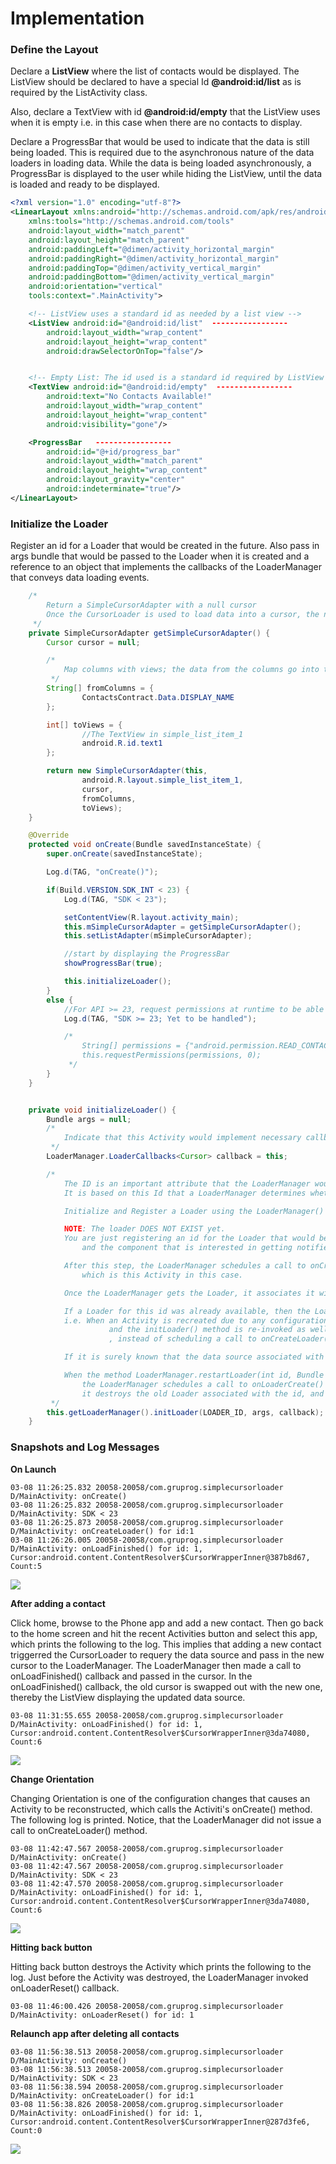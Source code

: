 # Implementation

### Define the Layout

Declare a **ListView** where the list of contacts would be displayed. The ListView should be declared to have a special Id **@android:id/list** as is required by the ListActivity class. 

Also, declare a TextView with id **@android:id/empty** that the ListView uses when it is empty i.e. in this case when there are no contacts to display.

Declare a ProgressBar that would be used to indicate that the data is still being loaded. This is required due to the asynchronous nature of the data loaders in loading data. 
While the data is being loaded asynchronously, a ProgressBar is displayed to the user while hiding the ListView, until the data is loaded and ready to be displayed. 

```xml
<?xml version="1.0" encoding="utf-8"?>
<LinearLayout xmlns:android="http://schemas.android.com/apk/res/android"
    xmlns:tools="http://schemas.android.com/tools"
    android:layout_width="match_parent"
    android:layout_height="match_parent"
    android:paddingLeft="@dimen/activity_horizontal_margin"
    android:paddingRight="@dimen/activity_horizontal_margin"
    android:paddingTop="@dimen/activity_vertical_margin"
    android:paddingBottom="@dimen/activity_vertical_margin"
    android:orientation="vertical"
    tools:context=".MainActivity">

    <!-- ListView uses a standard id as needed by a list view -->
    <ListView android:id="@android:id/list"  -----------------
        android:layout_width="wrap_content"
        android:layout_height="wrap_content"
        android:drawSelectorOnTop="false"/>


    <!-- Empty List: The id used is a standard id required by ListView -->
    <TextView android:id="@android:id/empty"  -----------------
        android:text="No Contacts Available!"
        android:layout_width="wrap_content"
        android:layout_height="wrap_content"
        android:visibility="gone"/>

    <ProgressBar   -----------------
        android:id="@+id/progress_bar"  
        android:layout_width="match_parent"
        android:layout_height="wrap_content"
        android:layout_gravity="center"
        android:indeterminate="true"/>
</LinearLayout>
```

### Initialize the Loader

Register an id for a Loader that would be created in the future. Also pass in args bundle that would be passed to the Loader when it is created and a reference to an object that implements the callbacks 
of the LoaderManager that conveys data loading events. 

```java
    /*
        Return a SimpleCursorAdapter with a null cursor
        Once the CursorLoader is used to load data into a cursor, the null cursor can be swapped with the populated one
     */
    private SimpleCursorAdapter getSimpleCursorAdapter() {
        Cursor cursor = null;

        /*
            Map columns with views; the data from the columns go into those views
         */
        String[] fromColumns = {
                ContactsContract.Data.DISPLAY_NAME
        };

        int[] toViews = {
                //The TextView in simple_list_item_1
                android.R.id.text1
        };

        return new SimpleCursorAdapter(this,
                android.R.layout.simple_list_item_1,
                cursor,
                fromColumns,
                toViews);
    }

    @Override
    protected void onCreate(Bundle savedInstanceState) {
        super.onCreate(savedInstanceState);

        Log.d(TAG, "onCreate()");

        if(Build.VERSION.SDK_INT < 23) {
            Log.d(TAG, "SDK < 23");

            setContentView(R.layout.activity_main);
            this.mSimpleCursorAdapter = getSimpleCursorAdapter();
            this.setListAdapter(mSimpleCursorAdapter);

            //start by displaying the ProgressBar
            showProgressBar(true);

            this.initializeLoader();
        }
        else {
            //For API >= 23, request permissions at runtime to be able to read CONTACTS
            Log.d(TAG, "SDK >= 23; Yet to be handled");

            /*
                String[] permissions = {"android.permission.READ_CONTACTS"};
                this.requestPermissions(permissions, 0);
             */
        }
    }


    private void initializeLoader() {
        Bundle args = null;
        /*
            Indicate that this Activity would implement necessary callbacks that would be invoked by the LoaderManager when events related to data loading occur
         */
        LoaderManager.LoaderCallbacks<Cursor> callback = this;

        /*
            The ID is an important attribute that the LoaderManager would cache and use to uniquely identify a Loader.
            It is based on this Id that a LoaderManager determines whether a new Loader has to be created or an existing one has to be used.

            Initialize and Register a Loader using the LoaderManager() instance inherent to an Activity

            NOTE: The loader DOES NOT EXIST yet.
            You are just registering an id for the Loader that would be created later, the arguments that should be passed to it when it is created,
                and the component that is interested in getting notified of various events generated by the LoaderManager based on data loading performed by the loader

            After this step, the LoaderManager schedules a call to onCreateLoader() to get the Loader from the component that implemented the callbacks,
                which is this Activity in this case.

            Once the LoaderManager gets the Loader, it associates it with the id that was registered earlier.

            If a Loader for this id was already available, then the LoaderManager DOES NOT schedule a call to onCreateLoader() method.
            i.e. When an Activity is recreated due to any configuration change, the onCreate() method of the Activity is re-invoked,
                      and the initLoader() method is re-invoked as well, but this time the LoaderManager would use the Loader against the Id, LOADER_ID that it cached earlier
                      , instead of scheduling a call to onCreateLoader() method with id LOADER_ID for a second time.

            If it is surely known that the data source associated with a loader has changed, then the method LoaderManager.restartLoader() can be called.

            When the method LoaderManager.restartLoader(int id, Bundle args, LoaderManager.LoaderCallbacks<D> callback) is invoked,
                the LoaderManager schedules a call to onLoaderCreate() method to get a hold of the new Loader. Once the LoaderManager receives the new Loader,
                it destroys the old Loader associated with the id, and caches the new Loader against the id.
         */
        this.getLoaderManager().initLoader(LOADER_ID, args, callback);   <-----------------------
    }

```

### Snapshots and Log Messages

**On Launch**

```
03-08 11:26:25.832 20058-20058/com.gruprog.simplecursorloader D/MainActivity: onCreate()
03-08 11:26:25.832 20058-20058/com.gruprog.simplecursorloader D/MainActivity: SDK < 23
03-08 11:26:25.873 20058-20058/com.gruprog.simplecursorloader D/MainActivity: onCreateLoader() for id:1
03-08 11:26:26.005 20058-20058/com.gruprog.simplecursorloader D/MainActivity: onLoadFinished() for id: 1, Cursor:android.content.ContentResolver$CursorWrapperInner@387b8d67, Count:5
```
![](_misc/Displaying%20Contacts.png)

**After adding a contact**

Click home, browse to the Phone app and add a new contact. Then go back to the home screen and hit the recent Activities button and select this app, which prints the following to the log.
This implies that adding a new contact triggerred the CursorLoader to requery the data source and pass in the new cursor to the LoaderManager. 
The LoaderManager then made a call to onLoadFinished() callback and passed in the cursor. In the onLoadFinished() callback, the old cursor is swapped out with the new one, thereby the ListView displaying 
the updated data source.

```
03-08 11:31:55.655 20058-20058/com.gruprog.simplecursorloader D/MainActivity: onLoadFinished() for id: 1, Cursor:android.content.ContentResolver$CursorWrapperInner@3da74080, Count:6
```

![](_misc/New%20Contact%20Displayed.png)

**Change Orientation**

Changing Orientation is one of the configuration changes that causes an Activity to be reconstructed, which calls the Activiti's onCreate() method. The following log is printed. 
Notice, that the LoaderManager did not issue a call to onCreateLoader() method.

```
03-08 11:42:47.567 20058-20058/com.gruprog.simplecursorloader D/MainActivity: onCreate()
03-08 11:42:47.567 20058-20058/com.gruprog.simplecursorloader D/MainActivity: SDK < 23
03-08 11:42:47.570 20058-20058/com.gruprog.simplecursorloader D/MainActivity: onLoadFinished() for id: 1, Cursor:android.content.ContentResolver$CursorWrapperInner@3da74080, Count:6
```

![](_misc/display%20in%20landscape%20mode.png)

**Hitting back button**

Hitting back button destroys the Activity which prints the following to the log. Just before the Activity was destroyed, the LoaderManager invoked onLoaderReset() callback.

```
03-08 11:46:00.426 20058-20058/com.gruprog.simplecursorloader D/MainActivity: onLoaderReset() for id: 1
```

**Relaunch app after deleting all contacts**

```
03-08 11:56:38.513 20058-20058/com.gruprog.simplecursorloader D/MainActivity: onCreate()
03-08 11:56:38.513 20058-20058/com.gruprog.simplecursorloader D/MainActivity: SDK < 23
03-08 11:56:38.594 20058-20058/com.gruprog.simplecursorloader D/MainActivity: onCreateLoader() for id:1
03-08 11:56:38.826 20058-20058/com.gruprog.simplecursorloader D/MainActivity: onLoadFinished() for id: 1, Cursor:android.content.ContentResolver$CursorWrapperInner@287d3fe6, Count:0
```

![](_misc/No%20Contacts%20Available.png)